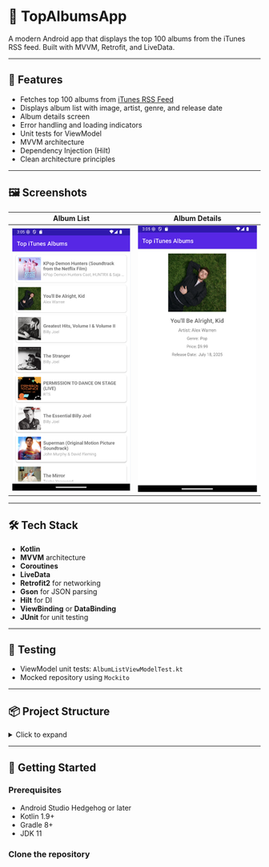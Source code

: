 # 🎵 TopAlbumsApp

A modern Android app that displays the top 100 albums from the iTunes RSS feed. Built with MVVM, Retrofit, and LiveData.

---

## 🚀 Features

- Fetches top 100 albums from [iTunes RSS Feed](https://itunes.apple.com/us/rss/topalbums/limit=100/json)
- Displays album list with image, artist, genre, and release date
- Album details screen
- Error handling and loading indicators
- Unit tests for ViewModel
- MVVM architecture
- Dependency Injection (Hilt)
- Clean architecture principles

---

## 🖼️ Screenshots

| Album List | Album Details |
|------------|---------------|
| ![list](screenshots/album_list.png) | ![details](screenshots/album_details.png) |

---

## 🛠️ Tech Stack

- **Kotlin**
- **MVVM** architecture
- **Coroutines**
- **LiveData**
- **Retrofit2** for networking
- **Gson** for JSON parsing
- **Hilt** for DI
- **ViewBinding** or **DataBinding**
- **JUnit** for unit testing

---

## 🧪 Testing

- ViewModel unit tests: `AlbumListViewModelTest.kt`
- Mocked repository using `Mockito`

---

## 📦 Project Structure

<details>
<summary>Click to expand</summary>

com.example.topalbumsapp/<br>
├── models/           # DTOs and domain models<br>
├── repositories/     # Repository + mapper<br>
├── services/         # Retrofit API<br>
├── network/          # Interceptors and network layer<br>
├── features/<br>
├── ui/               # UI: Fragments, ViewModels, Adapters<br>
├── di/               # Dependency injection setup<br>
├── utils/            # Binding adapters, constants, helpers<br>
└── MainApplication.kt<br>

</details>

---

## 📲 Getting Started

### Prerequisites

- Android Studio Hedgehog or later
- Kotlin 1.9+
- Gradle 8+
- JDK 11


### Clone the repository

